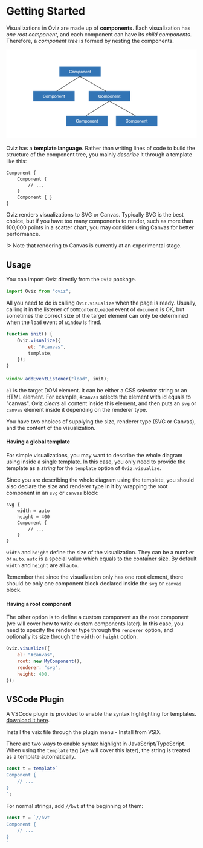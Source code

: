 # Getting Started

Visualizations in Oviz are made up of **components**.
Each visualization has _one root component_, and each component can have its _child components_.
Therefore, a _component tree_ is formed by nesting the components.

![Component tree](img/component-tree.png)

Oviz has a **template language**.
Rather than writing lines of code to build the structure of the component tree, you mainly _describe_ it through a template like this:

```bvt
Component {
    Component {
        // ...
    }
    Component { }
}
```

Oviz renders visualizations to SVG or Canvas. Typically SVG is the best choice, but if you have too many components to render, such as more than 100,000 points in a scatter chart, you may consider using Canvas for better performance.

!> Note that rendering to Canvas is currently at an experimental stage.

## Usage

You can import Oviz directly from the `Oviz` package.

```js
import Oviz from "oviz";
```

All you need to do is calling `Oviz.visualize` when the page is ready.
Usually, calling it in the listener of `DOMContentLoaded` event of `document` is OK, but sometimes the correct size of the target element can only be determined when the `load` event of `window` is fired.

```js
function init() {
    Oviz.visualize({
        el: "#canvas",
        template,
    });
}

window.addEventListener("load", init);
```

`el` is the target DOM element. It can be either a CSS selector string or an HTML element.
For example, `#canvas` selects the element with id equals to "canvas".
Oviz _clears_ all content inside this element, and then puts an `svg` or `canvas` element inside it depending on the renderer type.

You have two choices of supplying the size, renderer type (SVG or Canvas), and the content of the visualization.

#### Having a global template

For simple visualizations, you may want to describe the whole diagram using inside a single template. In this case, you only need to provide the template as a _string_ for the `template` option of `Oviz.visualize`.

Since you are describing the whole diagram using the template, you should also declare the size and renderer type in it by wrapping the root component in an `svg` or `canvas` block:

```bvt
svg {
    width = auto
    height = 400
    Component {
        // ...
    }
}
```

`width` and `height` define the size of the visualization. They can be a number or `auto`.
`auto` is a special value which equals to the container size. By default `width` and `height` are all `auto`.

Remember that since the visualization only has one root element, there should be only one component block declared inside the `svg` or `canvas` block.

#### Having a root component

The other option is to define a custom component as the root component (we will cover how to write custom components later). In this case, you need to specify the renderer type through the `renderer` option, and optionally its size through the `width` or `height` option.

```js
Oviz.visualize({
    el: "#canvas",
    root: new MyComponent(),
    renderer: "svg",
    height: 400,
});
```

## VSCode Plugin

A VSCode plugin is provided to enable the syntax highlighting for templates.
[download it here](https://gitlab.deepomics.org/lhc/bvt-vscode/tags).

Install the vsix file through the plugin menu - Install from VSIX.

There are two ways to enable syntax highlight in JavaScript/TypeScript.
When using the `template` tag (we will cover this later), the string is treated as a template automatically.

```js
const t = template`
Component {
    // ...
}
`;
```

For normal strings, add `//bvt` at the beginning of them:

```js
const t = `//bvt
Component {
    // ...
}
`
```
